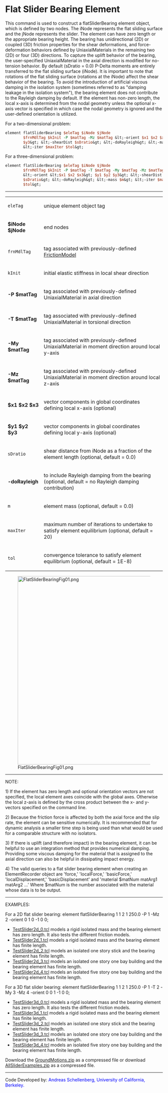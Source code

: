 # Flat Slider Bearing Element

<p>This command is used to construct a flatSliderBearing element object,
which is defined by two nodes. The iNode represents the flat sliding
surface and the jNode represents the slider. The element can have zero
length or the appropriate bearing height. The bearing has unidirectional
(2D) or coupled (3D) friction properties for the shear deformations, and
force-deformation behaviors defined by UniaxialMaterials in the
remaining two (2D) or four (3D) directions. To capture the uplift
behavior of the bearing, the user-specified UniaxialMaterial in the
axial direction is modified for no-tension behavior. By default (sDratio
= 0.0) P-Delta moments are entirely transferred to the flat sliding
surface (iNode). It is important to note that rotations of the flat
sliding surface (rotations at the iNode) affect the shear behavior of
the bearing. To avoid the introduction of artificial viscous damping in
the isolation system (sometimes referred to as "damping leakage in the
isolation system"), the bearing element does not contribute to the
Rayleigh damping by default. If the element has non-zero length, the
local x-axis is determined from the nodal geometry unless the optional
x-axis vector is specified in which case the nodal geometry is ignored
and the user-defined orientation is utilized.</p>
<p>For a two-dimensional problem:</p>

```tcl
element flatSliderBearing $eleTag $iNode $jNode
        $frnMdlTag $kInit -P $matTag -Mz $matTag &lt;-orient $x1 $x2 $x3 $y1 $y2
        $y3&gt; &lt;-shearDist $sDratio&gt; &lt;-doRayleigh&gt; &lt;-mass $m&gt;
        &lt;-iter $maxIter $tol&gt;
```

<p>For a three-dimensional problem:</p>

```tcl
element flatSliderBearing $eleTag $iNode $jNode
        $frnMdlTag $kInit -P $matTag -T $matTag -My $matTag -Mz $matTag
        &lt;-orient &lt;$x1 $x2 $x3&gt; $y1 $y2 $y3&gt; &lt;-shearDist
        $sDratio&gt; &lt;-doRayleigh&gt; &lt;-mass $m&gt; &lt;-iter $maxIter
        $tol&gt;
```

<hr />
<table>
<tbody>
<tr class="odd">
<td><code class="parameter-table-variable">eleTag</code></td>
<td><p>unique element object tag</p></td>
</tr>
<tr class="even">
<td><p><strong>$iNode $jNode</strong></p></td>
<td><p>end nodes</p></td>
</tr>
<tr class="odd">
<td><code class="parameter-table-variable">frnMdlTag</code></td>
<td><p>tag associated with previously-defined <a
href="http://opensees.berkeley.edu/wiki/index.php/FrictionModel_Command">FrictionModel</a></p></td>
</tr>
<tr class="even">
<td><code class="parameter-table-variable">kInit</code></td>
<td><p>initial elastic stiffness in local shear direction</p></td>
</tr>
<tr class="odd">
<td><p><strong>-P $matTag</strong></p></td>
<td><p>tag associated with previously-defined UniaxialMaterial in axial
direction</p></td>
</tr>
<tr class="even">
<td><p><strong>-T $matTag</strong></p></td>
<td><p>tag associated with previously-defined UniaxialMaterial in
torsional direction</p></td>
</tr>
<tr class="odd">
<td><p><strong>-My $matTag</strong></p></td>
<td><p>tag associated with previously-defined UniaxialMaterial in moment
direction around local y-axis</p></td>
</tr>
<tr class="even">
<td><p><strong>-Mz $matTag</strong></p></td>
<td><p>tag associated with previously-defined UniaxialMaterial in moment
direction around local z-axis</p></td>
</tr>
<tr class="odd">
<td><p><strong>$x1 $x2 $x3</strong></p></td>
<td><p>vector components in global coordinates defining local x-axis
(optional)</p></td>
</tr>
<tr class="even">
<td><p><strong>$y1 $y2 $y3</strong></p></td>
<td><p>vector components in global coordinates defining local y-axis
(optional)</p></td>
</tr>
<tr class="odd">
<td><code class="parameter-table-variable">sDratio</code></td>
<td><p>shear distance from iNode as a fraction of the element length
(optional, default = 0.0)</p></td>
</tr>
<tr class="even">
<td><p><strong>-doRayleigh</strong></p></td>
<td><p>to include Rayleigh damping from the bearing (optional, default =
no Rayleigh damping contribution)</p></td>
</tr>
<tr class="odd">
<td><code class="parameter-table-variable">m</code></td>
<td><p>element mass (optional, default = 0.0)</p></td>
</tr>
<tr class="even">
<td><code class="parameter-table-variable">maxIter</code></td>
<td><p>maximum number of iterations to undertake to satisfy element
equilibrium (optional, default = 20)</p></td>
</tr>
<tr class="odd">
<td><code class="parameter-table-variable">tol</code></td>
<td><p>convergence tolerance to satisfy element equilibrium (optional,
default = 1E-8)</p></td>
</tr>
</tbody>
</table>
<figure>
<img src="/OpenSeesRT/contrib/static/FlatSliderBearingFig01.png" title="FlatSliderBearingFig01.png"
width="600" alt="FlatSliderBearingFig01.png" />
<figcaption aria-hidden="true">FlatSliderBearingFig01.png</figcaption>
</figure>
<hr />
<p>NOTE:</p>
<p>1) If the element has zero length and optional orientation vectors
are not specified, the local element axes coincide with the global axes.
Otherwise the local z-axis is defined by the cross product between the
x- and y-vectors specified on the command line.</p>
<p>2) Because the friction force is affected by both the axial force and
the slip rate, the element can be sensitive numerically. It is
recommended that for dynamic analysis a smaller time step is being used
than what would be used for a comparable structure with no
isolators.</p>
<p>3) If there is uplift (and therefore impact) in the bearing element,
it can be helpful to use an integration method that provides numerical
damping. Providing some viscous damping for the material that is
assigned to the axial direction can also be helpful in dissipating
impact energy.</p>
<p>4) The valid queries to a flat slider bearing element when creating
an ElementRecorder object are 'force,' 'localForce,' 'basicForce,'
'localDisplacement,' 'basicDisplacement' and 'material $matNum matArg1
matArg2 ...' Where $matNum is the number associated with the material
whose data is to be output.</p>
<hr />
<p>EXAMPLES:</p>
<p>For a 2D flat slider bearing: element flatSliderBearing 1 1 2 1 250.0
-P 1 -Mz 2 -orient 0 1 0 -1 0 0;</p>
<ul>
<li><a href="TestSlider2d_0.tcl" title="wikilink">TestSlider2d_0.tcl</a>
models a rigid isolated mass and the bearing element has zero length. It
also tests the different friction models.</li>
<li><a href="TestSlider2d_1.tcl" title="wikilink">TestSlider2d_1.tcl</a>
models a rigid isolated mass and the bearing element has finite
length.</li>
<li><a href="TestSlider2d_2.tcl" title="wikilink">TestSlider2d_2.tcl</a>
models an isolated one story stick and the bearing element has finite
length.</li>
<li><a href="TestSlider2d_3.tcl" title="wikilink">TestSlider2d_3.tcl</a>
models an isolated one story one bay building and the bearing element
has finite length.</li>
<li><a href="TestSlider2d_4.tcl" title="wikilink">TestSlider2d_4.tcl</a>
models an isolated five story one bay building and the bearing element
has finite length.</li>
</ul>
<p>For a 3D flat slider bearing: element flatSliderBearing 1 1 2 1 250.0
-P 1 -T 2 -My 3 -Mz 4 -orient 0 0 1 -1 0 0;</p>
<ul>
<li><a href="TestSlider3d_0.tcl" title="wikilink">TestSlider3d_0.tcl</a>
models a rigid isolated mass and the bearing element has zero length. It
also tests the different friction models.</li>
<li><a href="TestSlider3d_1.tcl" title="wikilink">TestSlider3d_1.tcl</a>
models a rigid isolated mass and the bearing element has finite
length.</li>
<li><a href="TestSlider3d_2.tcl" title="wikilink">TestSlider3d_2.tcl</a>
models an isolated one story stick and the bearing element has finite
length.</li>
<li><a href="TestSlider3d_3.tcl" title="wikilink">TestSlider3d_3.tcl</a>
models an isolated one story one bay building and the bearing element
has finite length.</li>
<li><a href="TestSlider3d_4.tcl" title="wikilink">TestSlider3d_4.tcl</a>
models an isolated five story one bay building and the bearing element
has finite length.</li>
</ul>
<p>Download the <a href="Media:GroundMotions.zip"
title="wikilink">GroundMotions.zip</a> as a compressed file or download
<a href="Media:AllSliderExamples.zip"
title="wikilink">AllSliderExamples.zip</a> as a compressed file.</p>
<hr />
<p>Code Developed by: <span style="color:blue"> Andreas
Schellenberg, University of California, Berkeley. </span></p>
